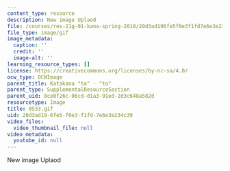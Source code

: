 ```yaml
---
content_type: resource
description: New image Uplaod
file: /courses/res-21g-01-kana-spring-2010/20d3ad196fe5f0e3f1fd7e6e3e234c39_0533.gif
file_type: image/gif
image_metadata:
  caption: ''
  credit: ''
  image-alt: ''
learning_resource_types: []
license: https://creativecommons.org/licenses/by-nc-sa/4.0/
ocw_type: OCWImage
parent_title: Katakana "ta" - "to"
parent_type: SupplementalResourceSection
parent_uid: 8ce0f26c-06cd-d1a3-91ed-2d3c648a582d
resourcetype: Image
title: 0533.gif
uid: 20d3ad19-6fe5-f0e3-f1fd-7e6e3e234c39
video_files:
  video_thumbnail_file: null
video_metadata:
  youtube_id: null
---
```

New image Uplaod